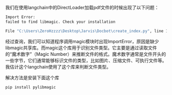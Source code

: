 我们在使用langchain中的DirectLoader加载pdf文件的时候出现了以下问题：

```bash
Import Error:
failed to find libmagic. Check your installation

File "C:\Users\ZeroHzzzz\Desktop\Jarvis\Docbot\create_index.py", line 12, in <module> document = loader.load() ImportError: failed to find libmagic. Check your installation
```

经过查询，我们可以知道程序调用magic模块时出现ImportError，原因是缺少libmagic共享库。而magic这个库用于识别文件类型。它主要是通过读取文件的“魔术数字”（Magic Number）来推断文件的格式。魔术数字通常是文件开头的一些字节，它们通常能够标识文件的类型，比如图片、压缩文件、可执行文件等。我估计这个langchain使用了这个库来判断文件类型。

解决方法是安装下面这个库

```bash
pip install pylibmagic
```
